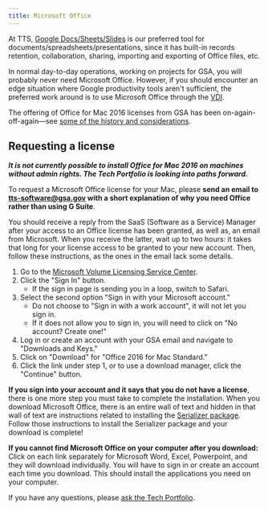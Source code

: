 ```yaml
---
title: Microsoft Office
---
```


At TTS, [Google Docs/Sheets/Slides]({{site.baseurl}}/google-drive/) is our preferred tool for documents/spreadsheets/presentations, since it has built-in records retention, collaboration, sharing, importing and exporting of Office files, etc.

In normal day-to-day operations, working on projects for GSA, you will probably never need Microsoft Office. However, if you should encounter an edge situation where Google productivity tools aren't sufficient, the preferred work around is to use Microsoft Office through the [VDI](https://vdi.anywhere.gsa.gov).

The offering of Office for Mac 2016 licenses from GSA has been on-again-off-again—see [some of the history and considerations](https://docs.google.com/document/d/1ocBJYXv-JblqKSBZYEGVPF3iSAwxtlqEcvW3p6Xd4Mg/edit).

## Requesting a license

**_It is not currently possible to install Office for Mac 2016 on machines without admin rights. The Tech Portfolio is looking into paths forward._**

To request a Microsoft Office license for your Mac, please **send an email to <tts-software@gsa.gov> with a short explanation of why you need Office rather than using G Suite**.

You should receive a reply from the SaaS (Software as a Service) Manager after your access to an Office license has been granted, as well as, an email from Microsoft. When you receive the latter, wait up to two hours: it takes that long for your license access to be granted to your new account. Then, follow these instructions, as the ones in the email lack some details.

1.  Go to the [Microsoft Volume Licensing Service Center](https://www.microsoft.com/Licensing/servicecenter/).
1.  Click the "Sign In" button.
    - If the sign in page is sending you in a loop, switch to Safari.
1.  Select the second option "Sign in with your Microsoft account."
    - Do not choose to "Sign in with a work account", it will not let you sign in.
    - If it does not allow you to sign in, you will need to click on "No account? Create one!"
1.  Log in or create an account with your GSA email and navigate to "Downloads and Keys."
1.  Click on "Download" for "Office 2016 for Mac Standard."
1.  Click the link under step 1, or to use a download manager, click the "Continue" button.

**If you sign into your account and it says that you do not have a license**, there is one more step you must take to complete the installation. When you download Microsoft Office, there is an entire wall of text and hidden in that wall of text are instructions related to installing the [Serializer package](https://drive.google.com/file/d/1oOvxzADPTrDo8yV6roOjNwTBmKFoWz0H/view?usp=sharing). Follow those instructions to install the Serializer package and your download is complete!

**If you cannot find Microsoft Office on your computer after you download:** Click on each link separately for Microsoft Word, Excel, Powerpoint, and they will download individually. You will have to sign in or create an account each time you download. This should install the applications you need on your computer.

If you have any questions, please [ask the Tech Portfolio]({{site.baseurl}}/tech-portfolio/#questions).
